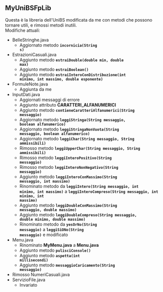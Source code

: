 ## MyUniBSFpLib

Questa è la libreria dell'UniBS modificata da me con metodi che possono tornare utili, e rimossi metodi inutili.<br>Modifiche attuali:

- BelleStringhe.java
  - Aggiornato metodo <code>**incornicia(String s)**</code>
- EstrazioniCasuali.java
  - Aggiunto metodo <code>**estraiDouble(double min, double max)**</code>
  - Aggiunto metodo <code>**estraiBoolean()**</code>
  - Aggiunto metodo <code>**estraiInteroConDistribuzione(int minimo, int massimo, double esponente)**</code>
- FormuleNote.java
  - Aggiunta da me
- InputDati.java
  - Aggiornati messaggi di errore
  - Aggiunto attributo **CARATTERI_ALFANUMERICI**
  - Aggiunto metodo <code>**contieneCaratteriAlfanumerici(String messaggio)**</code>
  - Aggiornato metodo <code>**leggiStringa(String messaggio, boolean alfanumerico)**</code>
  - Aggiornato metodo <code>**leggiStringaNonVuota(String messaggio, boolean alfanumerico)**</code>
  - Aggiornato metodo <code>**leggiChar(String messaggio, String ammissibili)**</code>
  - Rimosso metodo <code>**leggiUpperChar(String messaggio, String ammissibili)**</code>
  - Rimosso metodo <code>**leggiInteroPositivo(String messaggio)**</code>
  - Rimosso metodo <code>**leggiInteroNonNegativo(String messaggio)**</code>
  - Aggiunto metodo <code>**leggiInteroConMassimo(String messaggio, int massimo)**</code>
  - Rinominato metodo da <code>**leggiIntero(String messaggio, int minimo, int massimo)**</code> a <code>**leggiInteroCompreso(String messaggio, int minimo, int massimo)**</code>
  - Aggiunto metodo <code>**leggiDoubleConMassimo(String messaggio, double massimo)**</code>
  - Aggiunto metodo <code>**leggiDoubleCompreso(String messaggio, double minimo, double massimo)**</code>
  - Rinominato metodo da <code>**yesOrNo(String messaggio)**</code> a <code>**leggiSiONo(String messaggio)**</code> e modificato
- Menu.java
  - Rinominato <strong>MyMenu.java</strong> a <strong>Menu.java</strong>
  - Aggiunto metodo <code>**pulisciConsole()**</code>
  - Aggiunto metodo <code>**aspetta(int millisecondi)**</code>
  - Aggiunto metodo <code>**messaggioCaricamento(String messaggio)**</code>
- Rimosso NumeriCasuali.java
- ServizioFile.java
  - Invariato
